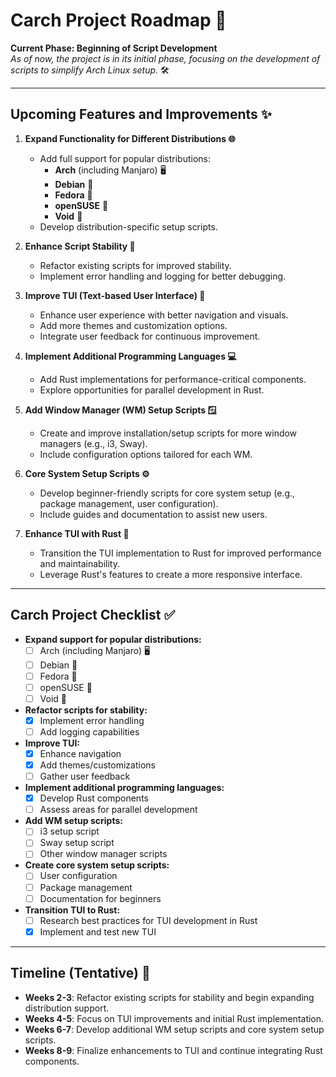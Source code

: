 # Carch Project Roadmap 🚀

**Current Phase: Beginning of Script Development**  
*As of now, the project is in its initial phase, focusing on the development of scripts to simplify Arch Linux setup.* 🛠️

---

## Upcoming Features and Improvements ✨

1. **Expand Functionality for Different Distributions 🌐**
   - Add full support for popular distributions:
     - **Arch** (including Manjaro) 🖥️
     - **Debian** 🐧
     - **Fedora** 🍕
     - **openSUSE** 🐢
     - **Void** 🌌
   - Develop distribution-specific setup scripts.

2. **Enhance Script Stability 🔧**
   - Refactor existing scripts for improved stability.
   - Implement error handling and logging for better debugging.

3. **Improve TUI (Text-based User Interface) 🎨**
   - Enhance user experience with better navigation and visuals.
   - Add more themes and customization options.
   - Integrate user feedback for continuous improvement.

4. **Implement Additional Programming Languages 💻**
   - Add Rust implementations for performance-critical components.
   - Explore opportunities for parallel development in Rust.

5. **Add Window Manager (WM) Setup Scripts 🪟**
   - Create and improve installation/setup scripts for more window managers (e.g., i3, Sway).
   - Include configuration options tailored for each WM.

6. **Core System Setup Scripts ⚙️**
   - Develop beginner-friendly scripts for core system setup (e.g., package management, user configuration).
   - Include guides and documentation to assist new users.

7. **Enhance TUI with Rust 🦀**
   - Transition the TUI implementation to Rust for improved performance and maintainability.
   - Leverage Rust's features to create a more responsive interface.

---

## Carch Project Checklist ✅

- **Expand support for popular distributions:**
  - [ ] Arch (including Manjaro) 🖥️
  - [ ] Debian 🐧
  - [ ] Fedora 🍕
  - [ ] openSUSE 🐢
  - [ ] Void 🌌

- **Refactor scripts for stability:**
  - [x] Implement error handling
  - [ ] Add logging capabilities

- **Improve TUI:**
  - [x] Enhance navigation
  - [x] Add themes/customizations
  - [ ] Gather user feedback

- **Implement additional programming languages:**
  - [x] Develop Rust components
  - [ ] Assess areas for parallel development

- **Add WM setup scripts:**
  - [ ] i3 setup script
  - [ ] Sway setup script
  - [ ] Other window manager scripts

- **Create core system setup scripts:**
  - [ ] User configuration
  - [ ] Package management
  - [ ] Documentation for beginners

- **Transition TUI to Rust:**
  - [ ] Research best practices for TUI development in Rust
  - [x] Implement and test new TUI

---

## Timeline (Tentative) 📅

- **Weeks 2-3**: Refactor existing scripts for stability and begin expanding distribution support.
- **Weeks 4-5**: Focus on TUI improvements and initial Rust implementation.
- **Weeks 6-7**: Develop additional WM setup scripts and core system setup scripts.
- **Weeks 8-9**: Finalize enhancements to TUI and continue integrating Rust components.
